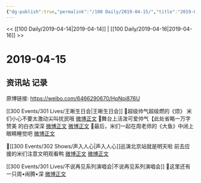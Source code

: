 ```yaml
---
{"dg-publish":true,"permalink":"/100 Daily/2019-04-15/","title":"2019-04-15","created":"2023-03-12T14:09:04.098+08:00","updated":"2023-03-12T14:10:21.649+08:00"}
---
```



<< [[100 Daily/2019-04-14\|2019-04-14]] | [[100 Daily/2019-04-16\|2019-04-16]] >>

# 2019-04-15

## 资讯站 记录

原博链接: https://weibo.com/6466290670/HpNpi876U

[[300 Events/301 Lives/王晰生日会\|王晰生日会]]
🐰超级帅气超级燃的《烦》
米们小心不要太激动尖叫扰民哦
[微博正文](https://m.weibo.cn/6466290670/4361270667029937)
🐰舞台上活泼可爱帅气【此处省略一万字赞美
的白衣深深
[微博正文](https://m.weibo.cn/6466290670/4361305995523169)
[微博正文](https://m.weibo.cn/6466290670/4361304095387713)
🐰最后，米们一起在周老师的《大鱼》中闭上眼睛睡觉吧
[微博正文](https://m.weibo.cn/6466290670/4361271803053724)

🐰[[300 Events/302 Shows/声入人心\|声入人心]]巡演北京站就是明天啦
前去应援的米们注意文明观看鸭
[微博正文](https://m.weibo.cn/6466290670/4361491509767099)
[微博正文](https://m.weibo.cn/6466290670/4361311586600197)

[[300 Events/301 Lives/不说再见系列演唱会\|不说再见系列演唱会]]
🐰这里还有一只周•闹腾•深
[微博正文](https://m.weibo.cn/6466290670/4361400292395137)